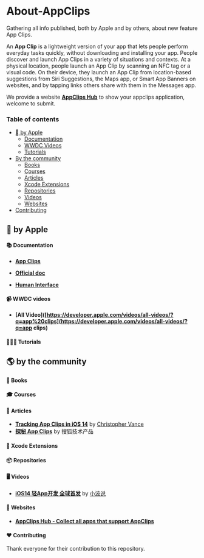 # About-AppClips
Gathering all info published, both by Apple and by others, about new feature App Clips.



An **App Clip** is a lightweight version of your app that lets people perform everyday tasks quickly, without downloading and installing your app. People discover and launch App Clips in a variety of situations and contexts. At a physical location, people launch an App Clip by scanning an NFC tag or a visual code. On their device, they launch an App Clip from location-based suggestions from Siri Suggestions, the Maps app, or Smart App Banners on websites, and by tapping links others share with them in the Messages app.



We provide a website **[AppClips Hub](https://appclipshub.com/)** to show your appclips application, welcome to submit.



### Table of contents

* [ by Apple](#-by-apple)
  * [Documentation](#-documentation)
  * [WWDC Videos](#-wwdc-videos)
  * [Tutorials](#-tutorials)
* [By the community](#-by-the-community)
  * [Books](#-books)
  * [Courses](#-courses)
  * [Articles](#-articles)
  * [Xcode Extensions](#-xcode-extensions)
  * [Repositories](#-repositories)
  * [Videos](#-videos)
  * [Websites](#-websites)
* [Contributing](#-contributing)



##  by Apple



#### 📚 Documentation

* **[App Clips](https://developer.apple.com/app-clips/)**
* **[Official doc](https://developer.apple.com/documentation/app_clips)**

* **[Human Interface](https://developer.apple.com/design/human-interface-guidelines/app-clips/overview/)**

  

#### 📹 WWDC videos

- **[All Video]([https://developer.apple.com/videos/all-videos/?q=app%20clips](https://developer.apple.com/videos/all-videos/?q=app clips)**



#### 👩🏼‍🏫 Tutorials



## 🌎 by the community

#### 📗 Books

#### 🎓 Courses

#### 📰 Articles

* **[Tracking App Clips in iOS 14](https://blog.d204n6.com/2020/09/ios-14-tracking-app-clips-in-ios-14.html)** by [Christopher Vance](https://twitter.com/intent/follow?original_referer=https%3A%2F%2Fblog.d204n6.com%2F2020%2F09%2Fios-14-tracking-app-clips-in-ios-14.html&ref_src=twsrc%5Etfw&region=follow_link&screen_name=cscottvance&tw_p=followbutton)
* **[探秘 App Clips](https://mp.weixin.qq.com/s/HtWQONDrOqPMR-MSqn2-eg)** by 搜狐技术产品


#### 🔨 Xcode Extensions

#### 📦 Repositories

#### 🖥 Videos
* **[iOS14 轻App开发 全球首发](https://www.bilibili.com/video/BV1ok4y1k7co)** by [小波说](https://space.bilibili.com/272754018)

#### 🔗 Websites

* **[AppClips Hub - Collect all apps that support AppClips](https://appclipshub.com/)**



#### ❤️ Contributing

Thank everyone for their contribution to this repository.
